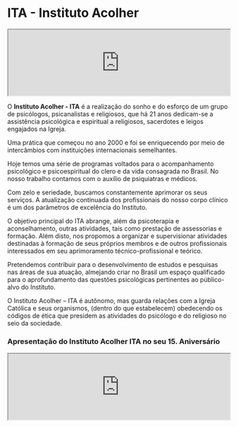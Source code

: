 # ITA - Instituto Acolher

<div class="videoWrapper">
<iframe width="100%" src="https://www.youtube.com/embed/ba1Knhga0KQ" allow="accelerometer; autoplay; clipboard-write; encrypted-media; gyroscope; picture-in-picture" allowfullscreen></iframe>
</div>

O **Instituto Acolher - ITA** é a realização do sonho e do esforço de um grupo
de psicólogos, psicanalistas e religiosos, que há 21 anos dedicam-se
a assistência psicológica e espiritual a religiosos, sacerdotes e leigos
engajados na Igreja.

Uma prática que começou no ano 2000 e foi se enriquecendo por meio de
intercâmbios com instituições internacionais semelhantes.

Hoje temos uma série de programas voltados para o acompanhamento psicológico
e psicoespiritual do clero e da vida consagrada no Brasil. No nosso trabalho
contamos com o auxílio de psiquiatras e médicos.

Com zelo e seriedade, buscamos constantemente aprimorar os seus serviços.
A atualização continuada dos profissionais do nosso corpo clínico é um dos
parâmetros de excelência do Instituto.

O objetivo principal do ITA abrange, além da psicoterapia e aconselhamento,
outras atividades, tais como prestação de assessorias e formação. Além disto,
nos propomos a organizar e supervisionar atividades destinadas à formação de
seus próprios membros e de outros profissionais interessados em seu
aprimoramento técnico-profissional e teórico. 

Pretendemos contribuir para o desenvolvimento de estudos e pesquisas nas áreas
de sua atuação, almejando criar no Brasil um espaço qualificado para
o aprofundamento das questões psicológicas pertinentes ao público-alvo do
Instituto.

O Instituto Acolher – ITA é autônomo, mas guarda relações com a Igreja Católica
e seus organismos, (dentro do que estabelecem) obedecendo os códigos de ética
que presidem as atividades do psicólogo e do religioso no seio da sociedade.

### Apresentação do Instituto Acolher ITA no seu 15. Aniversário

<div class="videoWrapper">
<iframe width="100%" src="https://www.youtube.com/embed/HRFuiiE5Sgw" allow="accelerometer; autoplay; clipboard-write; encrypted-media; gyroscope; picture-in-picture" allowfullscreen></iframe>
</div>

